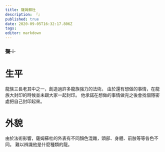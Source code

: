 ```yaml
---
title: 薩姆蘇杜
description: 『』
published: true
date: 2020-09-05T16:32:17.806Z
tags: 
editor: markdown
---
```


### ~~聲：~~
# 生平
龍族三長老其中之一，創造過許多龍族強力的法術。
由於還有想做的事情，在龍族大封印的時候並未跟大家一起封印。
他承諾在想做的事情做完之後會找個隱密處把自己封印起來。

# 外貌
由於法術影響，薩姆蘇杜的外表有不同顏色混雜，頭部、身體、前肢等等各色不同。
難以辨識他是什麼種類的龍。